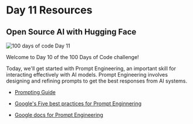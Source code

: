 # Day 11 Resources

## Open Source AI with Hugging Face

![100 days of code Day 11](https://github.com/GritinAI/100DaysofCodeGenerativeAI/blob/main/Images/Day11.jpg)

Welcome to Day 10 of the 100 Days of Code challenge! 

Today, we'll get started with Prompt Engineering, an important skill for interacting effectively with AI models. Prompt Engineering involves designing and refining prompts to get the best responses from AI systems.

- [Prompting Guide](https://www.promptingguide.ai/)

- [Google's Five best practices for Prompt Enginnering](https://cloud.google.com/blog/products/application-development/five-best-practices-for-prompt-engineering)

- [Google docs for Prompt Engineering](https://developers.google.com/machine-learning/resources/prompt-eng)
